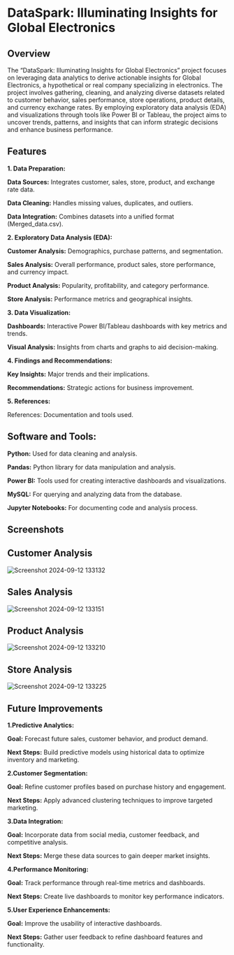 
# DataSpark: Illuminating Insights for Global Electronics


## Overview

The “DataSpark: Illuminating Insights for Global Electronics” project focuses on leveraging data analytics to derive actionable insights for Global Electronics, a hypothetical or real company specializing in electronics. The project involves gathering, cleaning, and analyzing diverse datasets related to customer behavior, sales performance, store operations, product details, and currency exchange rates. By employing exploratory data analysis (EDA) and visualizations through tools like Power BI or Tableau, the project aims to uncover trends, patterns, and insights that can inform strategic decisions and enhance business performance.


## Features

**1. Data Preparation:**

**Data Sources:**
 Integrates customer, sales, store, product, and exchange rate data.

**Data Cleaning:** Handles missing values, duplicates, and outliers.

**Data Integration:** Combines datasets into a unified format (Merged_data.csv).

**2. Exploratory Data Analysis (EDA):**

**Customer Analysis:** Demographics, purchase patterns, and segmentation.

**Sales Analysis:** Overall performance, product sales, store performance, and currency impact.

**Product Analysis:** Popularity, profitability, and category performance.

**Store Analysis:** Performance metrics and geographical insights.

**3. Data Visualization:**

**Dashboards:** Interactive Power BI/Tableau dashboards with key metrics and trends.

**Visual Analysis:** Insights from charts and graphs to aid decision-making.

**4. Findings and Recommendations:**

**Key Insights:** Major trends and their implications.

**Recommendations:** Strategic actions for business improvement.

**5. References:**

References: Documentation and tools used.


## Software and Tools:

**Python:** Used for data cleaning and analysis.

**Pandas:** Python library for data manipulation and analysis.

**Power BI:** Tools used for creating interactive dashboards and visualizations.

**MySQL:** For querying and analyzing data from the database.

**Jupyter Notebooks:** For documenting code and analysis process.


## Screenshots

## Customer Analysis

![Screenshot 2024-09-12 133132](https://github.com/user-attachments/assets/26258a78-fcc8-4ff7-8977-b7c72d5aed27)

## Sales Analysis

![Screenshot 2024-09-12 133151](https://github.com/user-attachments/assets/cfc16d5f-bc22-4331-87e0-890be8aeb5db)



## Product Analysis

![Screenshot 2024-09-12 133210](https://github.com/user-attachments/assets/28785033-b6c8-44af-8572-8ed22c2133fe)



## Store Analysis

![Screenshot 2024-09-12 133225](https://github.com/user-attachments/assets/319ab5e7-da46-4307-839f-2f77218a7623)


## Future Improvements

**1.Predictive Analytics:**

**Goal:** Forecast future sales, customer behavior, and product demand.

**Next Steps:** Build predictive models using historical data to optimize inventory and marketing.

**2.Customer Segmentation:**

**Goal:** Refine customer profiles based on purchase history and engagement.

**Next Steps:** Apply advanced clustering techniques to improve targeted marketing.

**3.Data Integration:**

**Goal:** Incorporate data from social media, customer feedback, and competitive analysis.

**Next Steps:** Merge these data sources to gain deeper market insights.

**4.Performance Monitoring:**

**Goal:** Track performance through real-time metrics and dashboards.

**Next Steps:** Create live dashboards to monitor key performance indicators.

**5.User Experience Enhancements:**

**Goal:** Improve the usability of interactive dashboards.

**Next Steps:** Gather user feedback to refine dashboard features and functionality.